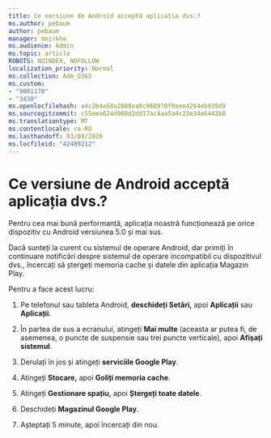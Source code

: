 ```yaml
---
title: Ce versiune de Android acceptă aplicația dvs.?
ms.author: pebaum
author: pebaum
manager: mnirkhe
ms.audience: Admin
ms.topic: article
ROBOTS: NOINDEX, NOFOLLOW
localization_priority: Normal
ms.collection: Adm_O365
ms.custom:
- "9001178"
- "3430"
ms.openlocfilehash: a4c2b4a58a2688ea8c968970f0aee4264eb939d9
ms.sourcegitcommit: c55eea624d960d2dd17ac4aa5a4c23e34e6443b8
ms.translationtype: MT
ms.contentlocale: ro-RO
ms.lasthandoff: 03/04/2020
ms.locfileid: "42409212"
---
```

# <a name="what-version-of-android-does-your-app-support"></a>Ce versiune de Android acceptă aplicația dvs.?

Pentru cea mai bună performanță, aplicația noastră funcționează pe orice dispozitiv cu Android versiunea 5.0 și mai sus.

Dacă sunteți la curent cu sistemul de operare Android, dar primiți în continuare notificări despre sistemul de operare incompatibil cu dispozitivul dvs., încercați să ștergeți memoria cache și datele din aplicația Magazin Play.

Pentru a face acest lucru: 

1. Pe telefonul sau tableta Android, **deschideți Setări,** apoi **Aplicații** sau **Aplicații**.

2. În partea de sus a ecranului, atingeți **Mai multe** (aceasta ar putea fi, de asemenea, o puncte de suspensie sau trei puncte verticale), apoi **Afișați sistemul**. 

3. Derulați în jos și atingeți **serviciile Google Play**. 

4. Atingeți **Stocare,** apoi **Goliți memoria cache**. 

5. Atingeți **Gestionare spațiu,** apoi **Ștergeți toate datele**. 

6. Deschideți **Magazinul Google Play**. 

7. Așteptați 5 minute, apoi încercați din nou. 
